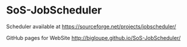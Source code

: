 SoS-JobScheduler
================

Scheduler available at https://sourceforge.net/projects/jobscheduler/

GitHub pages for WebSite http://bigloupe.github.io/SoS-JobScheduler/
